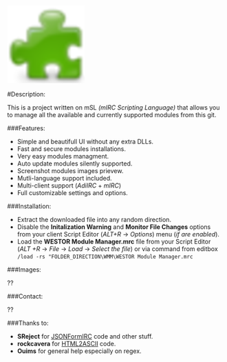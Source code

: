 ![](https://github.com/westor7/wmm/blob/master/images/wmm_180x180.png)

#Description:

This is a project written on mSL *(mIRC Scripting Language)* that allows you to manage all the available and currently supported modules from this git.

###Features:

- Simple and beautifull UI without any extra DLLs.
- Fast and secure modules installations.
- Very easy modules managment.
- Auto update modules silently supported.
- Screenshot modules images prievew.
- Mutli-language support included.
- Multi-client support (*AdiIRC* + *mIRC*)
- Full customizable settings and options.

###Installation:

- Extract the downloaded file into any random direction.
- Disable the **Initalization Warning** and **Monitor File Changes** options from your client Script Editor (*ALT+R* -> *Options*) menu (*if are enabled*).
- Load the **WESTOR Module Manager.mrc** file from your Script Editor (*ALT +R* -> *File* -> *Load* -> *Select the file*) or via command from editbox ``/load -rs "FOLDER_DIRECTION\WMM\WESTOR Module Manager.mrc``

###Images:

??

###Contact:

??

###Thanks to:

- **SReject** for [JSONFormIRC](https://github.com/SReject/JSON-For-Mirc "") code and other stuff.
- **rockcavera** for [HTML2ASCII](http://hawkee.com/snippet/17963 "") code.
- **Ouims** for general help especially on regex.
